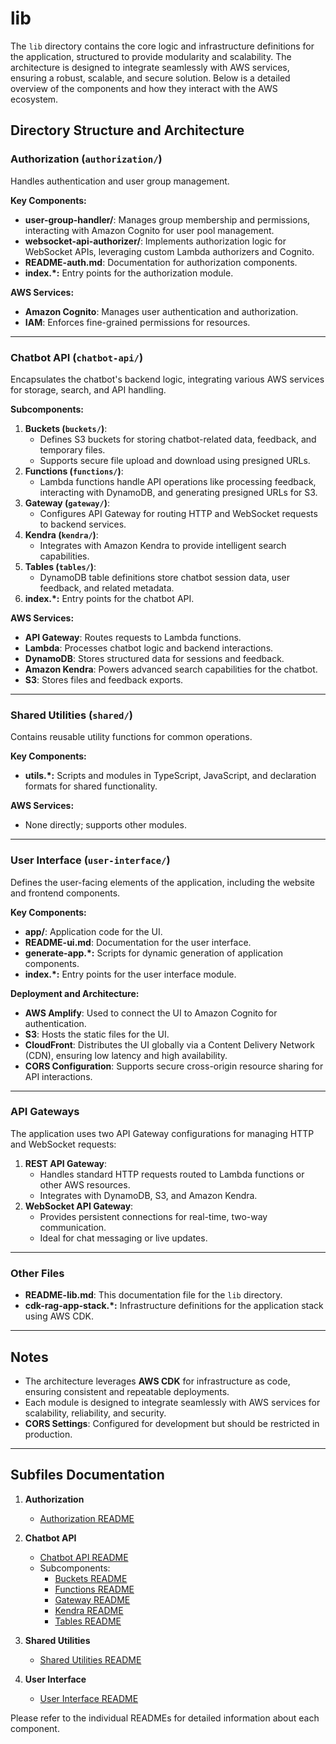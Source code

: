 # lib

The `lib` directory contains the core logic and infrastructure definitions for the application, structured to provide modularity and scalability. The architecture is designed to integrate seamlessly with AWS services, ensuring a robust, scalable, and secure solution. Below is a detailed overview of the components and how they interact with the AWS ecosystem.

## Directory Structure and Architecture

### Authorization (`authorization/`)
Handles authentication and user group management.

**Key Components:**
- **user-group-handler/**: Manages group membership and permissions, interacting with Amazon Cognito for user pool management.
- **websocket-api-authorizer/**: Implements authorization logic for WebSocket APIs, leveraging custom Lambda authorizers and Cognito.
- **README-auth.md**: Documentation for authorization components.
- **index.*:** Entry points for the authorization module.

**AWS Services:**
- **Amazon Cognito**: Manages user authentication and authorization.
- **IAM**: Enforces fine-grained permissions for resources.

---

### Chatbot API (`chatbot-api/`)
Encapsulates the chatbot's backend logic, integrating various AWS services for storage, search, and API handling.

**Subcomponents:**
1. **Buckets (`buckets/`)**:
   - Defines S3 buckets for storing chatbot-related data, feedback, and temporary files.
   - Supports secure file upload and download using presigned URLs.
2. **Functions (`functions/`)**:
   - Lambda functions handle API operations like processing feedback, interacting with DynamoDB, and generating presigned URLs for S3.
3. **Gateway (`gateway/`)**:
   - Configures API Gateway for routing HTTP and WebSocket requests to backend services.
4. **Kendra (`kendra/`)**:
   - Integrates with Amazon Kendra to provide intelligent search capabilities.
5. **Tables (`tables/`)**:
   - DynamoDB table definitions store chatbot session data, user feedback, and related metadata.
6. **index.*:** Entry points for the chatbot API.

**AWS Services:**
- **API Gateway**: Routes requests to Lambda functions.
- **Lambda**: Processes chatbot logic and backend interactions.
- **DynamoDB**: Stores structured data for sessions and feedback.
- **Amazon Kendra**: Powers advanced search capabilities for the chatbot.
- **S3**: Stores files and feedback exports.

---

### Shared Utilities (`shared/`)
Contains reusable utility functions for common operations.

**Key Components:**
- **utils.*:** Scripts and modules in TypeScript, JavaScript, and declaration formats for shared functionality.

**AWS Services:**
- None directly; supports other modules.

---

### User Interface (`user-interface/`)
Defines the user-facing elements of the application, including the website and frontend components.

**Key Components:**
- **app/**: Application code for the UI.
- **README-ui.md**: Documentation for the user interface.
- **generate-app.*:** Scripts for dynamic generation of application components.
- **index.*:** Entry points for the user interface module.

**Deployment and Architecture:**
- **AWS Amplify**: Used to connect the UI to Amazon Cognito for authentication.
- **S3**: Hosts the static files for the UI.
- **CloudFront**: Distributes the UI globally via a Content Delivery Network (CDN), ensuring low latency and high availability.
- **CORS Configuration**: Supports secure cross-origin resource sharing for API interactions.

---

### API Gateways
The application uses two API Gateway configurations for managing HTTP and WebSocket requests:
1. **REST API Gateway**:
   - Handles standard HTTP requests routed to Lambda functions or other AWS resources.
   - Integrates with DynamoDB, S3, and Amazon Kendra.
2. **WebSocket API Gateway**:
   - Provides persistent connections for real-time, two-way communication.
   - Ideal for chat messaging or live updates.

---

### Other Files
- **README-lib.md**: This documentation file for the `lib` directory.
- **cdk-rag-app-stack.*:** Infrastructure definitions for the application stack using AWS CDK.

---

## Notes
- The architecture leverages **AWS CDK** for infrastructure as code, ensuring consistent and repeatable deployments.
- Each module is designed to integrate seamlessly with AWS services for scalability, reliability, and security.
- **CORS Settings**: Configured for development but should be restricted in production.

---

## Subfiles Documentation

1. **Authorization**
   - [Authorization README](./authorization/README-auth.md)

2. **Chatbot API**
   - [Chatbot API README](./chatbot-api/README-chatbot-api.md)
   - Subcomponents:
     - [Buckets README](./chatbot-api/buckets/README-s3.md)
     - [Functions README](./chatbot-api/functions/README-lambda.md)
     - [Gateway README](./chatbot-api/gateway/README-api.md)
     - [Kendra README](./chatbot-api/kendra/README-kendra.md)
     - [Tables README](./chatbot-api/tables/README-tables.md)

3. **Shared Utilities**
   - [Shared Utilities README](./shared/README-shared.md)

4. **User Interface**
   - [User Interface README](./user-interface/README-ui.md)

Please refer to the individual READMEs for detailed information about each component.